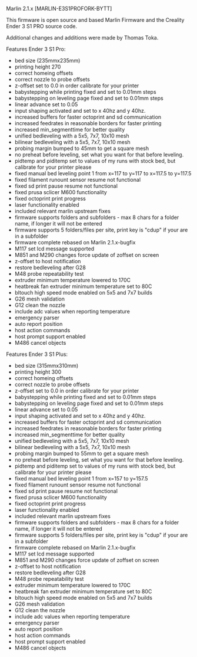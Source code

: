 Marlin 2.1.x [MARLIN-E3S1PROFORK-BYTT]

This firmware is open source and based Marlin Firmware and the Creality Ender 3 S1 PRO source code.

Additional changes and additions were made by Thomas Toka.

Features Ender 3 S1 Pro:

- bed size (235mmx235mm)
- printing height 270
- correct homeing offsets
- correct nozzle to probe offsets
- z-offset set to 0.0 in order calibrate for your printer
- babystepping while printing fixed and set to 0.01mm steps
- babystepping on leveling page fixed and set to 0.01mm steps
- linear advance set to 0.05
- input shaping activated and set to x 40hz and y 40hz.
- increased buffers for faster octoprint and sd communication
- increased feedrates in reasonable borders for faster printing
- increased min_segmenttime for better quality
- unified bedleveling with a 5x5, 7x7, 10x10 mesh
- bilinear bedleveling with a 5x5, 7x7, 10x10 mesh
- probing margin bumped to 45mm to get a square mesh
- no preheat before leveling, set what you want for that before leveling.
- pidtemp and piditemp set to values of my runs with stock bed, but calibrate for your printer please
- fixed manual bed leveling point 1 from x=117 to y=117 to x=117.5 to y=117.5
- fixed filament runount sensor resume not functional
- fixed sd print pause resume not functional
- fixed prusa sclicer M600 functionality
- fixed octoprint print progress
- laser functionality enabled
- included relevant marlin upstream fixes
- firmware supports folders and subfolders - max 8 chars for a folder name, if longer it will not be entered
- firmware supports 5 folders/files per site, print key is "cdup" if your are in a subfolder
- firmware complete rebased on Marlin 2.1.x-bugfix
- M117 set lcd message supported
- M851 and M290 changes force update of zoffset on screen
- z-offset to host notification
- restore bedleveling after G28
- M48 probe repeatability test
- extruder minimum temperature lowered to 170C
- heatbreak fan extruder minimum temperature set to 80C
- bltouch high speed mode enabled on 5x5 and 7x7 builds
- G26 mesh validation
- G12 clean the nozzle
- include adc values when reporting temperature
- emergency parser
- auto report position
- host action commands
- host prompt support enabled
- M486 cancel objects


Features Ender 3 S1 Plus:

- bed size (315mmx310mm)
- printing height 300
- correct homeing offsets
- correct nozzle to probe offsets
- z-offset set to 0.0 in order calibrate for your printer
- babystepping while printing fixed and set to 0.01mm steps
- babystepping on leveling page fixed and set to 0.01mm steps
- linear advance set to 0.05
- input shaping activated and set to x 40hz and y 40hz.
- increased buffers for faster octoprint and sd communication
- increased feedrates in reasonable borders for faster printing
- increased min_segmenttime for better quality
- unified bedleveling with a 5x5, 7x7, 10x10 mesh
- bilinear bedleveling with a 5x5, 7x7, 10x10 mesh
- probing margin bumped to 55mm to get a square mesh
- no preheat before leveling, set what you want for that before leveling.
- pidtemp and piditemp set to values of my runs with stock bed, but calibrate for your printer please
- fixed manual bed leveling point 1 from x=157 to y=157.5
- fixed filament runount sensor resume not functional
- fixed sd print pause resume not functional
- fixed prusa sclicer M600 functionality
- fixed octoprint print progress
- laser functionality enabled
- included relevant marlin upstream fixes
- firmware supports folders and subfolders - max 8 chars for a folder name, if longer it will not be entered
- firmware supports 5 folders/files per site, print key is "cdup" if your are in a subfolder
- firmware complete rebased on Marlin 2.1.x-bugfix
- M117 set lcd message supported
- M851 and M290 changes force update of zoffset on screen
- z-offset to host notification
- restore bedleveling after G28
- M48 probe repeatability test
- extruder minimum temperature lowered to 170C
- heatbreak fan extruder minimum temperature set to 80C
- bltouch high speed mode enabled on 5x5 and 7x7 builds
- G26 mesh validation
- G12 clean the nozzle
- include adc values when reporting temperature
- emergency parser
- auto report position
- host action commands
- host prompt support enabled
- M486 cancel objects
